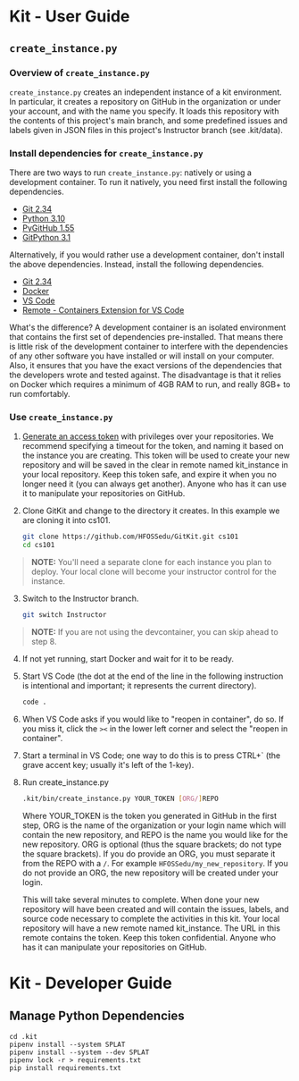 # Kit - User Guide

## `create_instance.py`

### Overview of `create_instance.py`

`create_instance.py` creates an independent instance of a kit environment. In particular, it creates a repository on GitHub in the organization or under your account, and with the name you specify. It loads this repository with the contents of this project's main branch, and some predefined issues and labels given in JSON files in this project's Instructor branch (see .kit/data).

### Install dependencies for `create_instance.py`

There are two ways to run `create_instance.py`: natively or using a development container. To run it natively, you need first install the following dependencies.

* [Git 2.34](https://git-scm.com/)
* [Python 3.10](https://www.python.org/)
* [PyGitHub 1.55](https://pygithub.readthedocs.io/en/latest/introduction.html)
* [GitPython 3.1](https://gitpython.readthedocs.io/en/stable/)

Alternatively, if you would rather use a development container, don't install the above dependencies. Instead, install the following dependencies.

* [Git 2.34](https://git-scm.com/)
* [Docker](https://www.docker.com/get-started)
* [VS Code](https://code.visualstudio.com/)
* [Remote - Containers Extension for VS Code](https://marketplace.visualstudio.com/items?itemName=ms-vscode-remote.remote-containers)

What's the difference? A development container is an isolated environment that contains the first set of dependencies pre-installed. That means there is little risk of the development container to interfere with the dependencies of any other software you have installed or will install on your computer. Also, it ensures that you have the exact versions of the dependencies that the developers wrote and tested against. The disadvantage is that it relies on Docker which requires a minimum of 4GB RAM to run, and really 8GB+ to run comfortably.

### Use `create_instance.py`

1. [Generate an access token](https://docs.github.com/en/authentication/keeping-your-account-and-data-secure/creating-a-personal-access-token) with privileges over your repositories. We recommend specifying a timeout for the token, and naming it based on the instance you are creating. This token will be used to create your new repository and will be saved in the clear in remote named kit_instance in your local repository. Keep this token safe, and expire it when you no longer need it (you can always get another). Anyone who has it can use it to manipulate your repositories on GitHub.

2. Clone GitKit and change to the directory it creates. In this example we are cloning it into cs101.

    ```bash
    git clone https://github.com/HFOSSedu/GitKit.git cs101
    cd cs101
    ```

> **NOTE:** You'll need a separate clone for each instance you plan to deploy. Your local clone will become your instructor control for the instance.

3.  Switch to the Instructor branch.

    ```bash
    git switch Instructor
    ```

> **NOTE:** If you are not using the devcontainer, you can skip ahead to step 8.

4. If not yet running, start Docker and wait for it to be ready.

5. Start VS Code (the dot at the end of the line in the following instruction is intentional and important; it represents the current directory).

    ```bash
    code .
    ```

6. When VS Code asks if you would like to "reopen in container", do so. If you miss it, click the `><` in the lower left corner and select the "reopen in container".

7. Start a terminal in VS Code; one way to do this is to press CTRL+`  (the grave accent key; usually it's left of the 1-key).

8. Run create_instance.py

    ```bash
    .kit/bin/create_instance.py YOUR_TOKEN [ORG/]REPO
    ```

    Where YOUR_TOKEN is the token you generated in GitHub in the first step, ORG is the name of the organization or your login name which will contain the new repository, and REPO is the name you would like for the new repository. ORG is optional (thus the square brackets; do not type the square brackets). If you do provide an ORG, you must separate it from the REPO with a `/`. For example `HFOSSedu/my_new_repository`. If you do not provide an ORG, the new repository will be created under your login.

    This will take several minutes to complete. When done your new repository will have been created and will contain the issues, labels, and source code necessary to complete the activities in this kit.  Your local repository will have a new remote named kit_instance. The URL in this remote contains the token. Keep this token confidential. Anyone who has it can manipulate your repositories on GitHub.

# Kit - Developer Guide

## Manage Python Dependencies

```
cd .kit
pipenv install --system SPLAT
pipenv install --system --dev SPLAT
pipenv lock -r > requirements.txt
pip install requirements.txt
```
